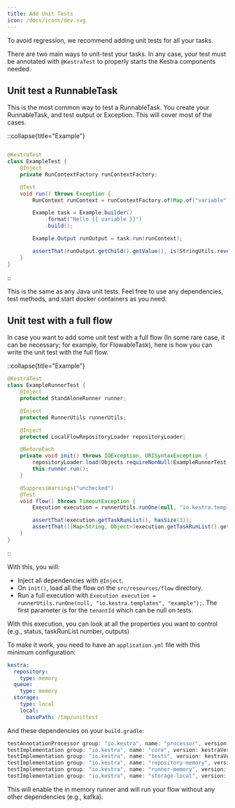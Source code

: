 ```yaml
---
title: Add Unit Tests
icon: /docs/icons/dev.svg
---
```


To avoid regression, we recommend adding unit tests for all your tasks.

There are two main ways to unit-test your tasks. In any case, your test must be annotated with `@KestraTest` to properly starts the Kestra components needed.

## Unit test a RunnableTask

This is the most common way to test a RunnableTask. You create your RunnableTask, and test output or Exception. This will cover most of the cases.

::collapse{title="Example"}

```java

@KestraTest
class ExampleTest {
    @Inject
    private RunContextFactory runContextFactory;

    @Test
    void run() throws Exception {
        RunContext runContext = runContextFactory.of(Map.of("variable", "John Doe"));

        Example task = Example.builder()
            .format("Hello {{ variable }}")
            .build();

        Example.Output runOutput = task.run(runContext);

        assertThat(runOutput.getChild().getValue(), is(StringUtils.reverse("Hello John Doe")));
    }
}
```
::

This is the same as any Java unit tests. Feel free to use any dependencies, test methods, and start docker containers as you need.


## Unit test with a full flow

In case you want to add some unit test with a full flow (In some rare case, it can be necessary; for example, for FlowableTask), here is how you can write the unit test with the full flow.

::collapse{title="Example"}
```java
@KestraTest
class ExampleRunnerTest {
    @Inject
    protected StandAloneRunner runner;

    @Inject
    protected RunnerUtils runnerUtils;

    @Inject
    protected LocalFlowRepositoryLoader repositoryLoader;

    @BeforeEach
    private void init() throws IOException, URISyntaxException {
        repositoryLoader.load(Objects.requireNonNull(ExampleRunnerTest.class.getClassLoader().getResource("flows")));
        this.runner.run();
    }

    @SuppressWarnings("unchecked")
    @Test
    void flow() throws TimeoutException {
        Execution execution = runnerUtils.runOne(null, "io.kestra.templates", "example");

        assertThat(execution.getTaskRunList(), hasSize(3));
        assertThat(((Map<String, Object>)execution.getTaskRunList().get(2).getOutputs().get("child")).get("value"), is("task-id"));
    }
}
```
::

With this, you will:
- Inject all dependencies with `@Inject`.
- On `init()`, load all the flow on the `src/resources/flow` directory.
- Run a full execution with `Execution execution = runnerUtils.runOne(null, "io.kestra.templates", "example");`. The first parameter is for the `tenantId` which can be null on tests.

With this execution, you can look at all the properties you want to control (e.g., status, taskRunList number, outputs)


To make it work, you need to have an `application.yml` file with this minimum configuration:

```yaml
kestra:
  repository:
    type: memory
  queue:
    type: memory
  storage:
    type: local
    local:
      basePath: /tmp/unittest
```

And these dependencies on your `build.gradle`:
```groovy
testAnnotationProcessor group: "io.kestra", name: "processor", version: kestraVersion
testImplementation group: "io.kestra", name: "core", version: kestraVersion
testImplementation group: "io.kestra", name: "tests", version: kestraVersion
testImplementation group: "io.kestra", name: "repository-memory", version: kestraVersion
testImplementation group: "io.kestra", name: "runner-memory", version: kestraVersion
testImplementation group: "io.kestra", name: "storage-local", version: kestraVersion
```

This will enable the in memory runner and will run your flow without any other dependencies (e.g., kafka).
